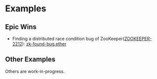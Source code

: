 # Examples
## Epic Wins
* Finding a distributed race condition bug of ZooKeeper([ZOOKEEPER-2212](https://issues.apache.org/jira/browse/ZOOKEEPER-2212)): [zk-found-bug.ether](./zk-found-bug.ether)

## Other Examples
Others are work-in-progress.

